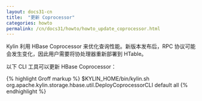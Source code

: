 ```yaml
---
layout: docs31-cn
title:  "更新 Coprocessor"
categories: howto
permalink: /cn/docs31/howto/howto_update_coprocessor.html
---
```


Kylin 利用 HBase Coprocessor 来优化查询性能。新版本发布后，RPC 协议可能会发生变化，因此用户需要将协处理器重新部署到 HTable。

以下 CLI 工具可以更新 HBase Coprocessor：

{% highlight Groff markup %}
$KYLIN_HOME/bin/kylin.sh org.apache.kylin.storage.hbase.util.DeployCoprocessorCLI default all
{% endhighlight %}
